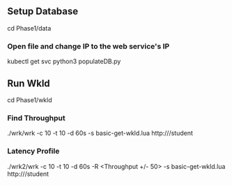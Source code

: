 ## Setup Database

cd Phase1/data

### Open file and change IP to the web service's IP
kubectl get svc
python3 populateDB.py

## Run Wkld
cd Phase1/wkld

### Find Throughput
./wrk/wrk -c 10 -t 10 -d 60s -s basic-get-wkld.lua http://<web-service-IP>/student

### Latency Profile
./wrk2/wrk -c 10 -t 10 -d 60s -R <Throughput +/- 50> -s basic-get-wkld.lua http://<web-service-IP>/student


